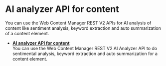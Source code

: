 # AI analyzer API for content

You can use the Web Content Manager REST V2 APIs for AI analysis of content like sentiment analysis, keyword extraction and auto summarization of a content element.

-   **[AI analyzer API for content](wcm_rest_content_ai_analysis.md)**  
You can use the Web Content Manager REST V2 AI Analyzer API to do sentimental analysis, keyword extraction and auto summarization for a content element.